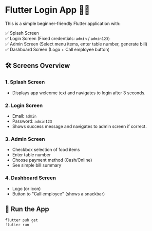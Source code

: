 # Flutter Login App 🧑‍🍳

This is a simple beginner-friendly Flutter application with:

✅ Splash Screen  
✅ Login Screen (Fixed credentials: `admin` / `admin123`)  
✅ Admin Screen (Select menu items, enter table number, generate bill)  
✅ Dashboard Screen (Logo + Call employee button)

## 🛠️ Screens Overview

### 1. Splash Screen
- Displays app welcome text and navigates to login after 3 seconds.

### 2. Login Screen
- Email: `admin`  
- Password: `admin123`  
- Shows success message and navigates to admin screen if correct.

### 3. Admin Screen
- Checkbox selection of food items
- Enter table number
- Choose payment method (Cash/Online)
- See simple bill summary

### 4. Dashboard Screen
- Logo (or icon)
- Button to "Call employee" (shows a snackbar)

## 🚀 Run the App

```bash
flutter pub get
flutter run
